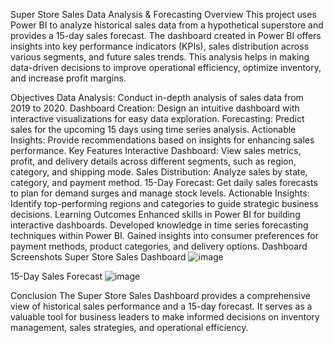 Super Store Sales Data Analysis & Forecasting
Overview
This project uses Power BI to analyze historical sales data from a hypothetical superstore and provides a 15-day sales forecast. The dashboard created in Power BI offers insights into key performance indicators (KPIs), sales distribution across various segments, and future sales trends. This analysis helps in making data-driven decisions to improve operational efficiency, optimize inventory, and increase profit margins.

Objectives
Data Analysis: Conduct in-depth analysis of sales data from 2019 to 2020.
Dashboard Creation: Design an intuitive dashboard with interactive visualizations for easy data exploration.
Forecasting: Predict sales for the upcoming 15 days using time series analysis.
Actionable Insights: Provide recommendations based on insights for enhancing sales performance.
Key Features
Interactive Dashboard: View sales metrics, profit, and delivery details across different segments, such as region, category, and shipping mode.
Sales Distribution: Analyze sales by state, category, and payment method.
15-Day Forecast: Get daily sales forecasts to plan for demand surges and manage stock levels.
Actionable Insights: Identify top-performing regions and categories to guide strategic business decisions.
Learning Outcomes
Enhanced skills in Power BI for building interactive dashboards.
Developed knowledge in time series forecasting techniques within Power BI.
Gained insights into consumer preferences for payment methods, product categories, and delivery options.
Dashboard Screenshots
Super Store Sales Dashboard
![image](https://github.com/user-attachments/assets/2bdbda44-cccc-46e8-901d-284738e823fa)


15-Day Sales Forecast
![image](https://github.com/user-attachments/assets/164f0503-4b62-4ad1-a1d9-090c6ec7caf2)

Conclusion
The Super Store Sales Dashboard provides a comprehensive view of historical sales performance and a 15-day forecast. It serves as a valuable tool for business leaders to make informed decisions on inventory management, sales strategies, and operational efficiency.

